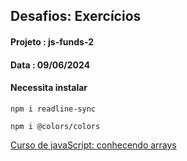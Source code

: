   ## Desafios: Exercícios
#### Projeto : js-funds-2
#### Data    : 09/06/2024

#### Necessita instalar
```
npm i readline-sync
```
```
npm i @colors/colors
```

[Curso de javaScript: conhecendo arrays](https://cursos.alura.com.br/course/javascript-conhecendo-arrays)

